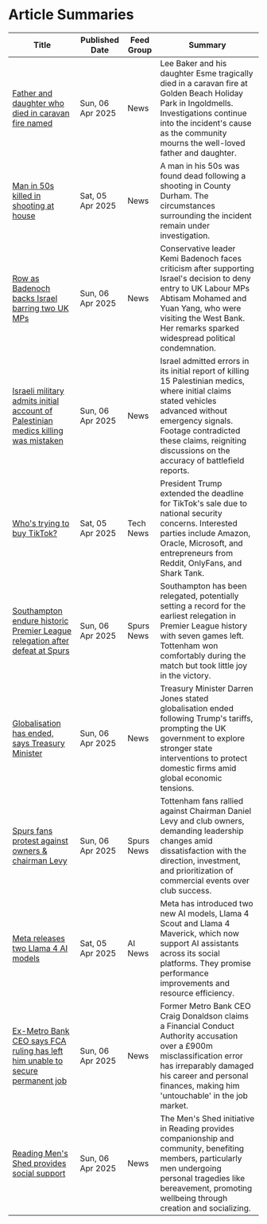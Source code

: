 # Article Summaries

| Title | Published Date | Feed Group | Summary |
|-------|----------------|------------|---------|
| [Father and daughter who died in caravan fire named](https://www.bbc.com/news/articles/cqx4932x9vwo) | Sun, 06 Apr 2025 | News | Lee Baker and his daughter Esme tragically died in a caravan fire at Golden Beach Holiday Park in Ingoldmells. Investigations continue into the incident's cause as the community mourns the well-loved father and daughter. |
| [Man in 50s killed in shooting at house](https://www.bbc.com/news) | Sat, 05 Apr 2025 | News | A man in his 50s was found dead following a shooting in County Durham. The circumstances surrounding the incident remain under investigation. |
| [Row as Badenoch backs Israel barring two UK MPs](https://www.bbc.com/news/articles/czjn3071yv3o) | Sun, 06 Apr 2025 | News | Conservative leader Kemi Badenoch faces criticism after supporting Israel's decision to deny entry to UK Labour MPs Abtisam Mohamed and Yuan Yang, who were visiting the West Bank. Her remarks sparked widespread political condemnation. |
| [Israeli military admits initial account of Palestinian medics killing was mistaken](https://www.theguardian.com/world/2025/apr/06/israeli-military-admits-initial-account-of-palestinian-medics-killing-was-mistaken) | Sun, 06 Apr 2025 | News | Israel admitted errors in its initial report of killing 15 Palestinian medics, where initial claims stated vehicles advanced without emergency signals. Footage contradicted these claims, reigniting discussions on the accuracy of battlefield reports. |
| [Who's trying to buy TikTok?](https://www.bbc.com/news/articles/clyng762q4eo) | Sat, 05 Apr 2025 | Tech News | President Trump extended the deadline for TikTok's sale due to national security concerns. Interested parties include Amazon, Oracle, Microsoft, and entrepreneurs from Reddit, OnlyFans, and Shark Tank. |
| [Southampton endure historic Premier League relegation after defeat at Spurs](https://www.theguardian.com/football/2025/apr/06/tottenham-southampton-relegated-premier-league-match-report) | Sun, 06 Apr 2025 | Spurs News | Southampton has been relegated, potentially setting a record for the earliest relegation in Premier League history with seven games left. Tottenham won comfortably during the match but took little joy in the victory. |
| [Globalisation has ended, says Treasury Minister](https://www.bbc.com/news/articles/ckg10yjp7meo) | Sun, 06 Apr 2025 | News | Treasury Minister Darren Jones stated globalisation ended following Trump's tariffs, prompting the UK government to explore stronger state interventions to protect domestic firms amid global economic tensions.|
| [Spurs fans protest against owners & chairman Levy](https://www.bbc.com/sport/football/articles/cgkgjn3z40xo) | Sun, 06 Apr 2025 | Spurs News | Tottenham fans rallied against Chairman Daniel Levy and club owners, demanding leadership changes amid dissatisfaction with the direction, investment, and prioritization of commercial events over club success. |
| [Meta releases two Llama 4 AI models](https://www.theverge.com/news/644171/llama-4-released-ai-model-whatsapp-messenger-instagram-direct) | Sat, 05 Apr 2025 | AI News | Meta has introduced two new AI models, Llama 4 Scout and Llama 4 Maverick, which now support AI assistants across its social platforms. They promise performance improvements and resource efficiency. |
| [Ex-Metro Bank CEO says FCA ruling has left him unable to secure permanent job](https://www.theguardian.com/business/2025/apr/06/metro-banks-former-ceo-says-fca-ruling-has-left-him-unable-to-secure-permanent-job) | Sun, 06 Apr 2025 | News | Former Metro Bank CEO Craig Donaldson claims a Financial Conduct Authority accusation over a £900m misclassification error has irreparably damaged his career and personal finances, making him 'untouchable' in the job market. |
| [Reading Men's Shed provides social support](https://www.bbc.com/news/articles/cp3150v05eno) | Sun, 06 Apr 2025 | News | The Men's Shed initiative in Reading provides companionship and community, benefiting members, particularly men undergoing personal tragedies like bereavement, promoting wellbeing through creation and socializing.|
